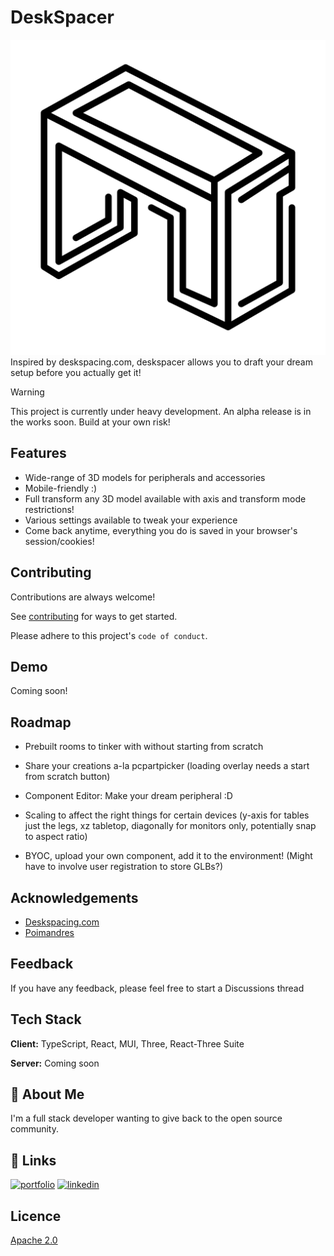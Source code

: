 # DeskSpacer

![Logo](https://github.com/dcvdiego/deskspacer/blob/main/public/logo.svg?raw=true)
Inspired by deskspacing.com, deskspacer allows you to draft your dream setup before you actually get it!

> [!WARNING]  
> This project is currently under heavy development. An alpha release is in the works soon. Build at your own risk!

## Features

- Wide-range of 3D models for peripherals and accessories
- Mobile-friendly :)
- Full transform any 3D model available with axis and transform mode restrictions!
- Various settings available to tweak your experience
- Come back anytime, everything you do is saved in your browser's session/cookies!

## Contributing

Contributions are always welcome!

See [contributing](/docs/contributing.md) for ways to get started.

Please adhere to this project's `code of conduct`.

## Demo

Coming soon!

## Roadmap

- Prebuilt rooms to tinker with without starting from scratch

- Share your creations a-la pcpartpicker (loading overlay needs a start from scratch button)

- Component Editor: Make your dream peripheral :D

- Scaling to affect the right things for certain devices (y-axis for tables just the legs, xz tabletop, diagonally for monitors only, potentially snap to aspect ratio)

- BYOC, upload your own component, add it to the environment! (Might have to involve user registration to store GLBs?)

## Acknowledgements

- [Deskspacing.com](https://deskspacing.com)
- [Poimandres](https://github.com/pmndrs)

## Feedback

If you have any feedback, please feel free to start a Discussions thread

## Tech Stack

**Client:** TypeScript, React, MUI, Three, React-Three Suite

**Server:** Coming soon

## 🚀 About Me

I'm a full stack developer wanting to give back to the open source community.

## 🔗 Links

[![portfolio](https://img.shields.io/badge/my_portfolio-000?style=for-the-badge&logo=ko-fi&logoColor=white)](https://diegochuman.com)
[![linkedin](https://img.shields.io/badge/linkedin-0A66C2?style=for-the-badge&logo=linkedin&logoColor=white)](https://www.linkedin.com/diegochuman)

## Licence

[Apache 2.0](https://www.apache.org/licenses/LICENSE-2.0.html)
